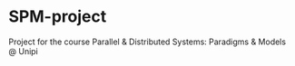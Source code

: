 # SPM-project
Project for the course Parallel &amp; Distributed Systems: Paradigms &amp; Models @ Unipi
